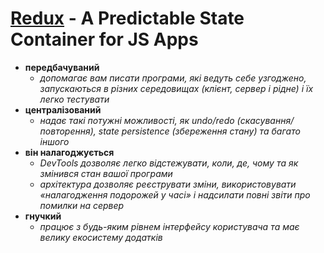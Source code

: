 # [Redux](https://redux.js.org/) - A Predictable State Container for JS Apps

+ **передбачуваний**
  * _допомагає вам писати програми, які ведуть себе узгоджено, запускаються в різних середовищах (клієнт, сервер і рідне) і їх легко тестувати_
+ **централізований**
  * _надає такі потужні можливості, як undo/redo (скасування/повторення), state persistence (збереження стану) та багато іншого_
+ **він налагоджується**
  * _DevTools дозволяє легко відстежувати, коли, де, чому та як змінився стан вашої програми_
  * _архітектура дозволяє реєструвати зміни, використовувати «налагодження подорожей у часі» і надсилати повні звіти про помилки на сервер_
+ **гнучкий**
  * _працює з будь-яким рівнем інтерфейсу користувача та має велику екосистему додатків_


